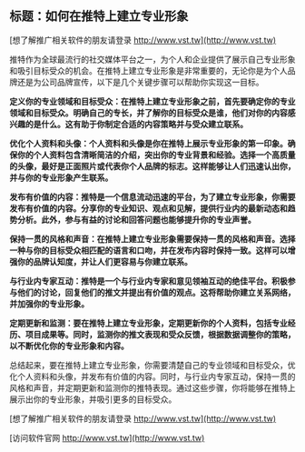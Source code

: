 ## **标题：如何在推特上建立专业形象**

[想了解推广相关软件的朋友请登录 http://www.vst.tw](http://www.vst.tw)

推特作为全球最流行的社交媒体平台之一，为个人和企业提供了展示自己专业形象和吸引目标受众的机会。在推特上建立专业形象是非常重要的，无论你是为个人品牌还是为公司品牌宣传，以下是几个关键步骤可以帮助你实现这一目标。

**定义你的专业领域和目标受众：在推特上建立专业形象之前，首先要确定你的专业领域和目标受众。明确自己的专长，并了解你的目标受众是谁，他们对你的内容感兴趣的是什么。这有助于你制定合适的内容策略并与受众建立联系。**

**优化个人资料和头像：个人资料和头像是你在推特上展示专业形象的第一印象。确保你的个人资料包含清晰简洁的介绍，突出你的专业背景和经验。选择一个高质量的头像，最好是正面照片或代表你个人品牌的标志。这样能够让人们迅速认出你，并与你的专业形象产生联系。**

**发布有价值的内容：推特是一个信息流动迅速的平台，为了建立专业形象，你需要发布有价值的内容。分享你的专业知识、观点和见解，提供行业内的最新动态和趋势分析。此外，参与有益的讨论和回答问题也能够提升你的专业声誉。**

**保持一贯的风格和声音：在推特上建立专业形象需要保持一贯的风格和声音。选择一种与你的目标受众相匹配的语言和口吻，并在发布内容时保持一致。这样可以增强你的品牌认知度，并让人们更容易与你建立联系。**

**与行业内专家互动：推特是一个与行业内专家和意见领袖互动的绝佳平台。积极参与他们的讨论，回复他们的推文并提出有价值的观点。这将帮助你建立关系网络，并加强你的专业形象。**

**定期更新和监测：要在推特上建立专业形象，定期更新你的个人资料，包括专业经历、项目成果等。同时，监测你的推文表现和受众反馈，根据数据调整你的策略，以不断优化你的专业形象和内容。**

总结起来，要在推特上建立专业形象，你需要清楚自己的专业领域和目标受众，优化个人资料和头像，并发布有价值的内容。同时，与行业内专家互动，保持一贯的风格和声音，并定期更新和监测你的推特表现。通过这些步骤，你将能够在推特上展示出你的专业形象，并吸引更多的目标受众。

[想了解推广相关软件的朋友请登录 http://www.vst.tw](http://www.vst.tw)


[访问软件官网 http://www.vst.tw](http://www.vst.tw)
